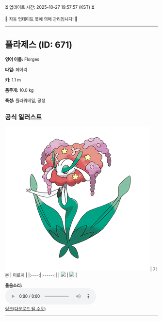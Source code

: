 
⏳ 업데이트 시간: 2025-10-27 19:57:57 (KST) ⏳

🤖 자동 업데이트 봇에 의해 관리됩니다! 🤖

---

# 플라제스 (ID: 671)
**영어 이름:** Florges

**타입:** 페어리

**키:** 1.1 m

**몸무게:** 10.0 kg

**특성:** 플라워베일, 공생

## 공식 일러스트
![](https://raw.githubusercontent.com/PokeAPI/sprites/master/sprites/pokemon/other/official-artwork/671.png)
| 기본 | 이로치 |
|:----:|:------:|
| <img src="http://play.pokemonshowdown.com/sprites/ani/florges.gif" width="200"> | <img src="http://play.pokemonshowdown.com/sprites/ani-shiny/florges.gif" width="200"> |

**울음소리:**<br><audio controls src="https://raw.githubusercontent.com/PokeAPI/cries/main/cries/pokemon/latest/671.ogg"></audio><br> [링크(다운로드 될 수도)](https://raw.githubusercontent.com/PokeAPI/cries/main/cries/pokemon/latest/671.ogg)


---
